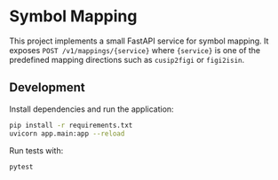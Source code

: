 # Symbol Mapping

This project implements a small FastAPI service for symbol mapping.  It exposes
`POST /v1/mappings/{service}` where `{service}` is one of the predefined
mapping directions such as `cusip2figi` or `figi2isin`.

## Development

Install dependencies and run the application:

```bash
pip install -r requirements.txt
uvicorn app.main:app --reload
```

Run tests with:

```bash
pytest
```
